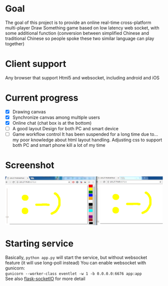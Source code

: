 # Goal
The goal of this project is to provide an online real-time cross-platform multi-player Draw Something game based on low latency
web socket, with some additional function (conversion between simplified Chinese and traditional Chinese so
people spoke these two similar language can play together)

# Client support  
Any browser that support Html5 and websocket, including android and iOS

# Current progress
- [x] Drawing canvas
- [x] Synchronize canvas among multiple users
- [x] Online chat (chat box is at the bottom)
- [ ] A good layout Design for both PC and smart device
- [ ] Game workflow control
It has been suspended for a long time due to... my poor knowledge about html layout handling. Adjusting css
to support both PC and smart phone kill a lot of my time  

# Screenshot  
![screenshot1](docs/screenshot.png)  

# Starting service
Basically, `python app.py` will start the service, but without websocket feature (it will use long-poll instead) 
You can enable websocket with gunicorn:  
`gunicorn --worker-class eventlet -w 1 -b 0.0.0.0:6676 app:app`  
See also [flask-socketIO](https://flask-socketio.readthedocs.io/en/latest/) for more detail
